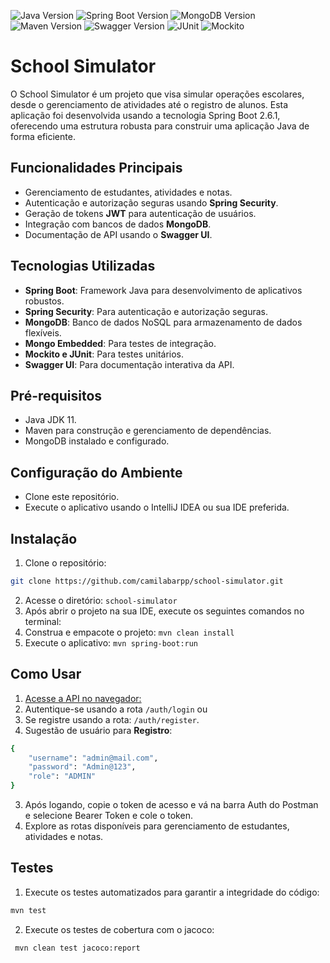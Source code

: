 ![Java Version](https://img.shields.io/badge/Java-11-orange)
![Spring Boot Version](https://img.shields.io/badge/Spring_Boot-2.6.1-green)
![MongoDB Version](https://img.shields.io/badge/MongoDB-brightgreen)
![Maven Version](https://img.shields.io/badge/Maven-red)
![Swagger Version](https://img.shields.io/badge/Swagger-3-blue)
![JUnit](https://img.shields.io/badge/JUnit-5-blue)
![Mockito](https://img.shields.io/badge/Mockito-blue)
# School Simulator

O School Simulator é um projeto que visa simular operações escolares,
desde o gerenciamento de
atividades até o registro de alunos. Esta aplicação foi
desenvolvida usando a tecnologia Spring Boot 2.6.1, oferecendo uma estrutura
robusta para construir uma aplicação Java de forma eficiente.

## Funcionalidades Principais

- Gerenciamento de estudantes, atividades e notas.
- Autenticação e autorização seguras usando **Spring Security**.
- Geração de tokens **JWT** para autenticação de usuários.
- Integração com bancos de dados **MongoDB**.
- Documentação de API usando o **Swagger UI**.

## Tecnologias Utilizadas

- **Spring Boot**: Framework Java para desenvolvimento de aplicativos robustos.
- **Spring Security**: Para autenticação e autorização seguras.
- **MongoDB**: Banco de dados NoSQL para armazenamento de dados flexíveis.
- **Mongo Embedded**: Para testes de integração.
- **Mockito e JUnit**: Para testes unitários.
- **Swagger UI**: Para documentação interativa da API.

## Pré-requisitos

- Java JDK 11.
- Maven para construção e gerenciamento de dependências.
- MongoDB instalado e configurado.

## Configuração do Ambiente

- Clone este repositório.
- Execute o aplicativo usando o IntelliJ IDEA ou sua IDE preferida.

## Instalação

1. Clone o repositório:
```bash
git clone https://github.com/camilabarpp/school-simulator.git
```
2. Acesse o diretório: `school-simulator`
3. Após abrir o projeto na sua IDE, execute os seguintes comandos no terminal:
4. Construa e empacote o projeto: `mvn clean install`
5. Execute o aplicativo: `mvn spring-boot:run`

## Como Usar

1. [Acesse a API no navegador:](http://localhost:8080/api/v1/swagger-ui/index.html#/)
2. Autentique-se usando a rota `/auth/login` ou
3. Se registre usando a rota: `/auth/register`.
4. Sugestão de usuário para **Registro**:
```bash
{
    "username": "admin@mail.com",
    "password": "Admin@123",
    "role": "ADMIN"
}
```
3. Após logando, copie o token de acesso e vá na barra Auth do Postman e selecione Bearer Token e cole o token.
3. Explore as rotas disponíveis para gerenciamento de estudantes, atividades e notas.

## Testes

1. Execute os testes automatizados para garantir a integridade do código:
```bash
mvn test
```
2. Execute os testes de cobertura com o jacoco:
```bash
 mvn clean test jacoco:report
```



